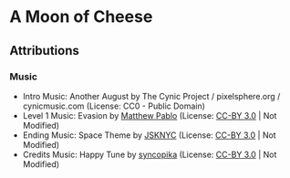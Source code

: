 # A Moon of Cheese


## Attributions

### Music

- Intro Music: Another August by The Cynic Project / pixelsphere.org / cynicmusic.com (License: CC0 - Public Domain)
- Level 1 Music: Evasion by [Matthew Pablo](http://opengameart.org/users/matthewpablo) (License: [CC-BY 3.0](https://creativecommons.org/licenses/by/3.0/) | Not Modified)
- Ending Music: Space Theme by [JSKNYC](https://opengameart.org/users/jsknyc) (License: [CC-BY 3.0](https://creativecommons.org/licenses/by/3.0/) | Not Modified)
- Credits Music: Happy Tune by [syncopika](https://opengameart.org/users/syncopika) (License: [CC-BY 3.0](https://creativecommons.org/licenses/by/3.0/) | Not Modified)